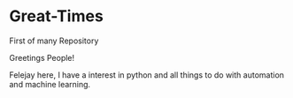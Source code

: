 # Great-Times
First of many Repository


Greetings People!

Felejay here, I have a interest in python 
and all things to do with automation and 
machine learning. 
